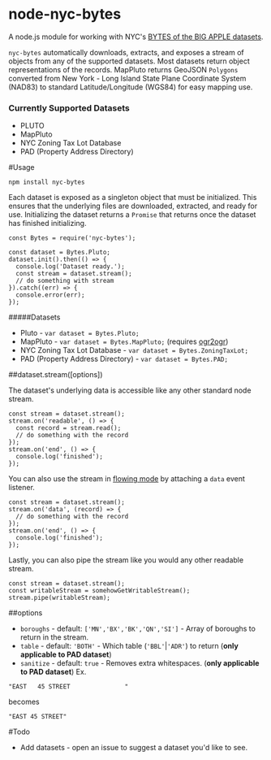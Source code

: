 node-nyc-bytes
==============

A node.js module for working with NYC's [BYTES of the BIG APPLE datasets](http://www.nyc.gov/html/dcp/html/bytes/applbyte.shtml).

`nyc-bytes` automatically downloads, extracts, and exposes a stream of objects from any of the supported datasets. Most datasets return object representations of the records. MapPluto returns GeoJSON `Polygons` converted from New York - Long Island State Plane Coordinate System (NAD83) to standard Latitude/Longitude (WGS84) for easy mapping use.

### Currently Supported Datasets
* PLUTO
* MapPluto
* NYC Zoning Tax Lot Database
* PAD (Property Address Directory)

#Usage

    npm install nyc-bytes

Each dataset is exposed as a singleton object that must be initialized. This ensures that the underlying files are downloaded, extracted, and ready for use. Initializing the dataset returns a `Promise` that returns once the dataset has finished initializing.

    const Bytes = require('nyc-bytes');

    const dataset = Bytes.Pluto;
    dataset.init().then(() => {
      console.log('Dataset ready.');
      const stream = dataset.stream();
      // do something with stream
    }).catch((err) => {
      console.error(err);
    });

#####Datasets
* Pluto - `var dataset = Bytes.Pluto;`
* MapPluto - `var dataset = Bytes.MapPluto;` (requires [ogr2ogr](http://trac.osgeo.org/gdal/wiki/DownloadingGdalBinaries))
* NYC Zoning Tax Lot Database - `var dataset = Bytes.ZoningTaxLot;`
* PAD (Property Address Directory) - `var dataset = Bytes.PAD;`

##dataset.stream([options])

The dataset's underlying data is accessible like any other standard node stream.

    const stream = dataset.stream();
    stream.on('readable', () => {
      const record = stream.read();
      // do something with the record
    });
    stream.on('end', () => {
      console.log('finished');
    });

You can also use the stream in [flowing mode](http://nodejs.org/api/stream.html#stream_event_data) by attaching a `data` event listener.

    const stream = dataset.stream();
    stream.on('data', (record) => {
      // do something with the record
    });
    stream.on('end', () => {
      console.log('finished');
    });

Lastly, you can also pipe the stream like you would any other readable stream.

    const stream = dataset.stream();
    const writableStream = somehowGetWritableStream();
    stream.pipe(writableStream);

##options

* `boroughs` - default: `['MN','BX','BK','QN','SI']` - Array of boroughs to return in the stream.
* `table` - default: `'BOTH'` - Which table (`'BBL'`|`'ADR'`) to return (**only applicable to PAD dataset**)
* `sanitize` - default: `true` - Removes extra whitespaces. (**only applicable to PAD dataset**) Ex.
```
"EAST   45 STREET               "
```
becomes
```
"EAST 45 STREET"
```

#Todo
* Add datasets - open an issue to suggest a dataset you'd like to see.
